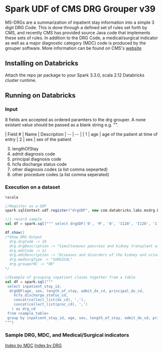 # Spark UDF of CMS DRG Grouper v39

MS-DRGs are a summarization of inpatient stay information into a simple 3 digit DRG Code. This is done through a defined set of rules set forth by CMS, and recently CMS has provided source Java code that implements these sets of rules. In addition to the DRG Code, a medical/surgical indicator as well as a major diagnostic category (MDC) code is produced by the grouper software. More information can be found on CMS's [website](https://www.cms.gov/medicare/medicare-fee-for-service-payment/acuteinpatientpps/ms-drg-classifications-and-software)


## Installing on Databricks

Attach the repo jar package to your Spark 3.3.0, scala 2.12 Databricks cluster runtime.

## Running on Databricks

### Input

8 fields are accepted as ordered paramters to the drg grouper. A none existant value should be passed as a blank string e.g. "". 

| Field # | Name | Description
| -- | -- | 
| 1 | age | age of the patient at time of entry
| 2 | sex | sex of the patient


  3. lengthOfStay 
  4. admit diagnosis code
  5. principal diagnosis code
  6. hcfa discharge status code
  7. other diagnosis codes (a list comma sepearted)
  8. other procedure codes (a list comma seperated)

### Execution on a dataset 

```scala
%scala 

//Register as a UDF
spark.sqlContext.udf.register("drgUDF", new com.databricks.labs.msdrg.DrgUDF().call _)

//1 record sample
val df = spark.sql(""" select drgUDF('0', 'M', '0', 'I120', 'I120', '1', 'E0800', '0TY00Z0,0FYG0Z0,5A1D70Z') as drg """)

df.show() 
/*Show DRG Output
  drg.drgCode -> 19 
  drg.drgDescription -> "Simultaneous pancreas and kidney transplant with hemodialysis"
  drg.mdcCode -> 11
  drg.mdcDescription -> "Diseases and disorders of the kidney and urinary tract"
  drg.medSurgType -> "SURGICAL"
  drg.grouperRC -> "OK"
*/

//Example of grouping inpatient claims together from a table
val df = spark.sql("""
 select inpatient_stay_id, 
  drgUDF(age, sex, length_of_stay, admit_dx_cd, principal_dx_cd, 
    hcfa_discharge_status_cd, 
    concat(collect_list(dx_cd), ','),
    concat(collect_list(proc_cd), ',')
   ) as drg_cd
 from <sample_table> 
 group by inpatient_stay_id, age, sex, length_of_stay, admit_dx_cd, principal_dx_cd, hcfa_discharge_status_cd
""")
```

### Sample DRG, MDC, and Medical/Surgical indicators

[Index by MDC](https://www.cms.gov/icd10m/version39-fullcode-cms/fullcode_cms/P0001.html)
[Index by DRG](https://www.cms.gov/icd10m/version39-fullcode-cms/fullcode_cms/P0002.html)

